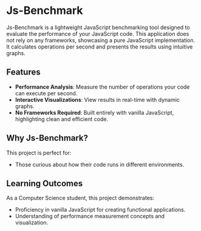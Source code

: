 # Js-Benchmark

Js-Benchmark is a lightweight JavaScript benchmarking tool designed to evaluate the performance of your JavaScript code. This application does not rely on any frameworks, showcasing a pure JavaScript implementation. It calculates operations per second and presents the results using intuitive graphs.

## Features

- **Performance Analysis**: Measure the number of operations your code can execute per second.
- **Interactive Visualizations**: View results in real-time with dynamic graphs.
- **No Frameworks Required**: Built entirely with vanilla JavaScript, highlighting clean and efficient code.

## Why Js-Benchmark?

This project is perfect for:

- Those curious about how their code runs in different environments.

## Learning Outcomes

As a Computer Science student, this project demonstrates:

- Proficiency in vanilla JavaScript for creating functional applications.
- Understanding of performance measurement concepts and visualization.
